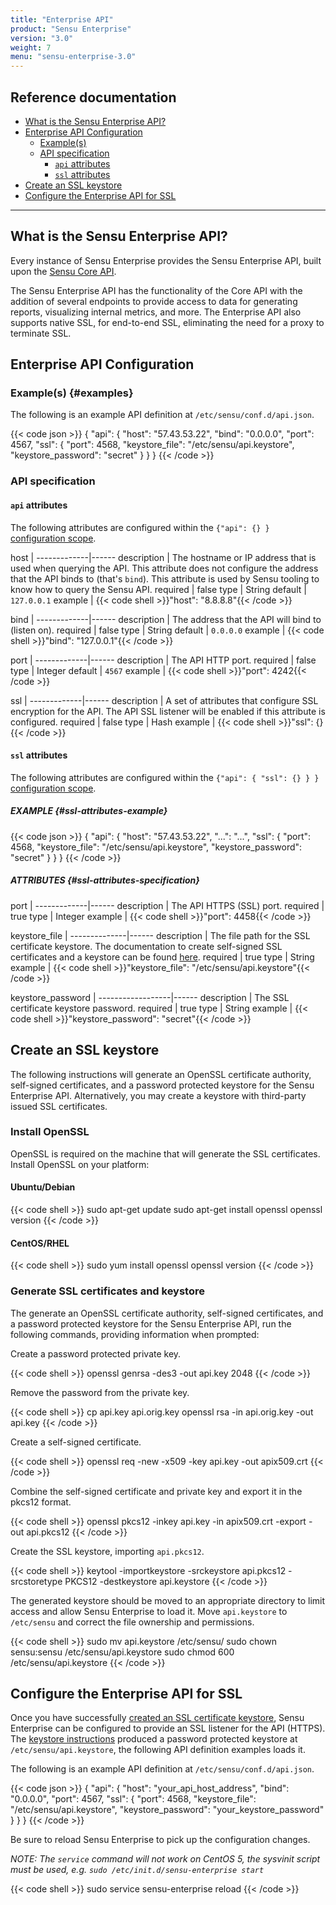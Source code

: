 ```yaml
---
title: "Enterprise API"
product: "Sensu Enterprise"
version: "3.0"
weight: 7
menu: "sensu-enterprise-3.0"
---
```


## Reference documentation

- [What is the Sensu Enterprise API?](#what-is-the-sensu-enterprise-api)
- [Enterprise API Configuration](#enterprise-api-configuration)
  - [Example(s)](#examples)
  - [API specification](#api-specification)
    - [`api` attributes](#api-attributes)
    - [`ssl` attributes](#ssl-attributes)
- [Create an SSL keystore](#create-an-ssl-keystore)
- [Configure the Enterprise API for SSL](#configure-the-enterprise-api-for-ssl)

--------------------------------------------------------------------------------

## What is the Sensu Enterprise API?

Every instance of Sensu Enterprise provides the Sensu Enterprise API, built upon
the [Sensu Core API][1].

The Sensu Enterprise API has the functionality of the Core API with the addition
of several endpoints to provide access to data for generating reports,
visualizing internal metrics, and more. The Enterprise API also supports native
SSL, for end-to-end SSL, eliminating the need for a proxy to terminate SSL.

## Enterprise API Configuration

### Example(s) {#examples}

The following is an example API definition at `/etc/sensu/conf.d/api.json`.

{{< code json >}}
{
  "api": {
    "host": "57.43.53.22",
    "bind": "0.0.0.0",
    "port": 4567,
    "ssl": {
      "port": 4568,
      "keystore_file": "/etc/sensu/api.keystore",
      "keystore_password": "secret"
    }
  }
}
{{< /code >}}

### API specification

#### `api` attributes

The following attributes are configured within the `{"api": {} }` [configuration
scope][2].

host         | 
-------------|------
description  | The hostname or IP address that is used when querying the API. This attribute does not configure the address that the API binds to (that's `bind`). This attribute is used by Sensu tooling to know how to query the Sensu API.
required     | false
type         | String
default      | `127.0.0.1`
example      | {{< code shell >}}"host": "8.8.8.8"{{< /code >}}

bind         | 
-------------|------
description  | The address that the API will bind to (listen on).
required     | false
type         | String
default      | `0.0.0.0`
example      | {{< code shell >}}"bind": "127.0.0.1"{{< /code >}}

port         | 
-------------|------
description  | The API HTTP port.
required     | false
type         | Integer
default      | `4567`
example      | {{< code shell >}}"port": 4242{{< /code >}}

ssl          | 
-------------|------
description  | A set of attributes that configure SSL encryption for the API. The API SSL listener will be enabled if this attribute is configured.
required     | false
type         | Hash
example      | {{< code shell >}}"ssl": {}{{< /code >}}

#### `ssl` attributes

The following attributes are configured within the `{"api": { "ssl": {} } }`
[configuration scope][2].

##### EXAMPLE {#ssl-attributes-example}

{{< code json >}}
{
  "api": {
    "host": "57.43.53.22",
    "...": "...",
    "ssl": {
      "port": 4568,
      "keystore_file": "/etc/sensu/api.keystore",
      "keystore_password": "secret"
    }
  }
}
{{< /code >}}

##### ATTRIBUTES {#ssl-attributes-specification}

port         | 
-------------|------
description  | The API HTTPS (SSL) port.
required     | true
type         | Integer
example      | {{< code shell >}}"port": 4458{{< /code >}}

keystore_file | 
--------------|------
description   | The file path for the SSL certificate keystore. The documentation to create self-signed SSL certificates and a keystore can be found [here][3].
required      | true
type          | String
example       | {{< code shell >}}"keystore_file": "/etc/sensu/api.keystore"{{< /code >}}

keystore_password | 
------------------|------
description       | The SSL certificate keystore password.
required          | true
type              | String
example           | {{< code shell >}}"keystore_password": "secret"{{< /code >}}

## Create an SSL keystore

The following instructions will generate an OpenSSL certificate authority,
self-signed certificates, and a password protected keystore for the Sensu
Enterprise API. Alternatively, you may create a keystore with third-party issued
SSL certificates.

### Install OpenSSL

OpenSSL is required on the machine that will generate the SSL certificates.
Install OpenSSL on your platform:

#### Ubuntu/Debian

{{< code shell >}}
sudo apt-get update
sudo apt-get install openssl
openssl version
{{< /code >}}

#### CentOS/RHEL

{{< code shell >}}
sudo yum install openssl
openssl version
{{< /code >}}

### Generate SSL certificates and keystore

The generate an OpenSSL certificate authority, self-signed certificates, and a
password protected keystore for the Sensu Enterprise API, run the following
commands, providing information when prompted:

Create a password protected private key.

{{< code shell >}}
openssl genrsa -des3 -out api.key 2048
{{< /code >}}

Remove the password from the private key.

{{< code shell >}}
cp api.key api.orig.key
openssl rsa -in api.orig.key -out api.key
{{< /code >}}

Create a self-signed certificate.

{{< code shell >}}
openssl req -new -x509 -key api.key -out apix509.crt
{{< /code >}}

Combine the self-signed certificate and private key and export it in the pkcs12
format.

{{< code shell >}}
openssl pkcs12 -inkey api.key -in apix509.crt -export -out api.pkcs12
{{< /code >}}

Create the SSL keystore, importing `api.pkcs12`.

{{< code shell >}}
keytool -importkeystore -srckeystore api.pkcs12 -srcstoretype PKCS12 -destkeystore api.keystore
{{< /code >}}

The generated keystore should be moved to an appropriate directory to limit
access and allow Sensu Enterprise to load it. Move `api.keystore` to
`/etc/sensu` and correct the file ownership and permissions.

{{< code shell >}}
sudo mv api.keystore /etc/sensu/
sudo chown sensu:sensu /etc/sensu/api.keystore
sudo chmod 600 /etc/sensu/api.keystore
{{< /code >}}

## Configure the Enterprise API for SSL

Once you have successfully [created an SSL certificate keystore][3], Sensu
Enterprise can be configured to provide an SSL listener for the API (HTTPS). The
[keystore instructions][3] produced a password protected keystore at
`/etc/sensu/api.keystore`, the following API definition examples loads it.

The following is an example API definition at `/etc/sensu/conf.d/api.json`.

{{< code json >}}
{
  "api": {
    "host": "your_api_host_address",
    "bind": "0.0.0.0",
    "port": 4567,
    "ssl": {
      "port": 4568,
      "keystore_file": "/etc/sensu/api.keystore",
      "keystore_password": "your_keystore_password"
    }
  }
}
{{< /code >}}

Be sure to reload Sensu Enterprise to pick up the configuration changes.

_NOTE: The `service` command will not work on CentOS 5, the sysvinit
script must be used, e.g. `sudo /etc/init.d/sensu-enterprise start`_

{{< code shell >}}
sudo service sensu-enterprise reload
{{< /code >}}

[?]:  #
[1]:  /sensu-core/1.0/api/overview
[2]:  /sensu-core/1.2/reference/configuration#configuration-scopes
[3]:  #create-an-ssl-keystore
[4]:  ../dashboard
